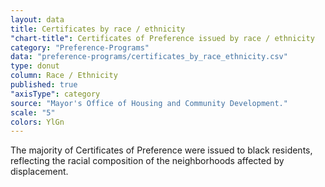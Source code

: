 ```yaml
---
layout: data
title: Certificates by race / ethnicity
"chart-title": Certificates of Preference issued by race / ethnicity
category: "Preference-Programs"
data: "preference-programs/certificates_by_race_ethnicity.csv"
type: donut
column: Race / Ethnicity
published: true
"axisType": category
source: "Mayor's Office of Housing and Community Development."
scale: "5"
colors: YlGn
---
```


The majority of Certificates of Preference were issued to black residents, reflecting the racial composition of the neighborhoods affected by displacement.